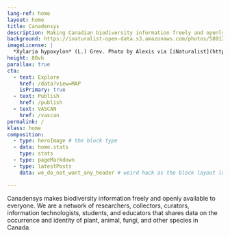 ```yaml
---
lang-ref: home
layout: home
title: Canadensys
description: Making Canadian biodiversity information freely and openly available 
background: https://inaturalist-open-data.s3.amazonaws.com/photos/58912610/original.jpeg
imageLicense: |
  *Xylaria hypoxylon* (L.) Grev. Photo by Alexis via [iNaturalist](https://www.gbif.org/occurrence/2542961803)
height: 80vh
parallax: true
cta:
  - text: Explore
    href: /data?view=MAP
    isPrimary: true
  - text: Publish
    href: /publish
  - text: VASCAN
    href: /vascan
permalink: /
klass: home
composition:
  - type: heroImage # the block type
  - data: home.stats
    type: stats
  - type: pageMarkdown
  - type: latestPosts
    data: we_do_not_want_any_header # weird hack as the block layout looks for a data element and falls back to the page if none is present

---
```


Canadensys makes biodiversity information freely and openly available to everyone. We are a network of researchers, collectors, curators, information technologists, students, and educators that shares data on the occurrence and identity of plant, animal, fungi, and other species in Canada.

